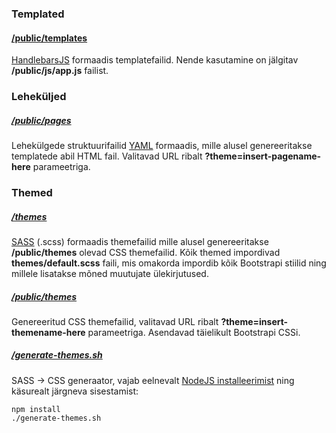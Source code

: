 ### Templated

#### [/public/templates](public/templates)

[HandlebarsJS](http://handlebarsjs.com/) formaadis templatefailid. Nende kasutamine
on jälgitav **/public/js/app.js** failist.

### Leheküljed

##### [/public/pages](public/pages)

Lehekülgede struktuurifailid [YAML](http://www.yaml.org/spec/1.2/spec.html) formaadis, mille alusel genereeritakse templatede abil HTML fail. Valitavad URL ribalt **?theme=insert-pagename-here** parameetriga. 

### Themed

##### [/themes](themes)

[SASS](http://sass-lang.com/guide) (.scss) formaadis themefailid mille alusel genereeritakse **/public/themes** olevad CSS themefailid. Kõik themed impordivad **themes/default.scss** faili, mis omakorda impordib kõik Bootstrapi stiilid ning millele lisatakse mõned muutujate ülekirjutused.

##### [/public/themes](public/themes)

Genereeritud CSS themefailid, valitavad URL ribalt **?theme=insert-themename-here** parameetriga. Asendavad täielikult Bootstrapi CSSi.

##### [/generate-themes.sh](generate-themes.sh)

SASS &rarr; CSS generaator, vajab eelnevalt [NodeJS installeerimist](http://nodejs.org/download) ning käsurealt järgneva sisestamist:

    npm install
    ./generate-themes.sh

